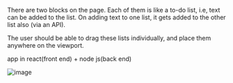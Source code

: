 There are two blocks on the page. Each of them is like a to-do list, i.e, text can be added to the list. On adding text to one list, it gets added to the other list also (via an API).

The user should be able to drag these lists individually, and place them anywhere on the viewport.

app in react(front end) + node js(back end)

![image](https://user-images.githubusercontent.com/68434001/228026207-0d31d149-d27b-4e34-9a35-deebe5b5e4bb.png)
